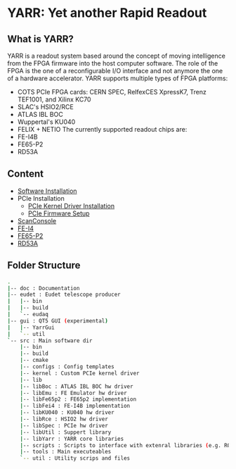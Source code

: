 # YARR: Yet another Rapid Readout

## What is YARR?
YARR is a readout system based around the concept of moving intelligence from the FPGA firmware into the host computer software. The role of the FPGA is the one of a reconfigurable I/O interface and not anymore the one of a hardware accelerator. YARR supports multiple types of FPGA platforms:

* COTS PCIe FPGA cards: CERN SPEC, RelfexCES XpressK7, Trenz TEF1001, and Xilinx KC70
* SLAC's HSIO2/RCE
* ATLAS IBL BOC
* Wuppertal's KU040
* FELIX + NETIO
The currently supported readout chips are:
* FE-I4B
* FE65-P2
* RD53A

## Content
   
* [Software Installation](install.md)
* PCIe Installation
    * [PCIe Kernel Driver Installation](kernel_driver.md)
    * [PCIe Firmware Setup](pcie.md)
* [ScanConsole](scanconsole.md)
* [FE-I4](fei4.md)
* [FE65-P2](fe65p2.md)
* [RD53A](rd53a.md)


## Folder Structure
```bash
.
|-- doc : Documentation
|-- eudet : Eudet telescope producer
|   |-- bin
|   |-- build
|   `-- eudaq
|-- gui : QT5 GUI (experimental)
|   |-- YarrGui
|   `-- util
`-- src : Main software dir
    |-- bin
    |-- build
    |-- cmake
    |-- configs : Config templates
    |-- kernel : Custom PCIe kernel driver
    |-- lib
    |-- libBoc : ATLAS IBL BOC hw driver
    |-- libEmu : FE Emulator hw driver
    |-- libFe65p2 : FE65p2 implementation
    |-- libFei4 : FE-I4B implementation
    |-- libKU040 : KU040 hw driver
    |-- libRce : HSIO2 hw driver
    |-- libSpec : PCIe hw driver
    |-- libUtil : Suppert library
    |-- libYarr : YARR core libraries 
    |-- scripts : Scripts to interface with extenral libraries (e.g. ROOT)
    |-- tools : Main executeables
    `-- util : Utility scrips and files
```


